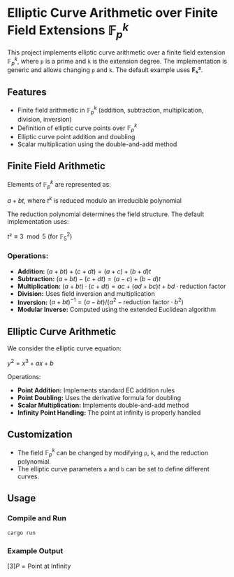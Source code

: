 # Elliptic Curve Arithmetic over Finite Field Extensions $\mathbb{F}_p^k$

This project implements elliptic curve arithmetic over a finite field extension $\mathbb{F}_p^k$, where `p` is a prime and `k` is the extension degree. The implementation is generic and allows changing `p` and `k`. The default example uses **F₅²**.

## Features

- Finite field arithmetic in $\mathbb{F}_p^k$ (addition, subtraction, multiplication, division, inversion)
- Definition of elliptic curve points over $\mathbb{F}_p^k$
- Elliptic curve point addition and doubling
- Scalar multiplication using the double-and-add method

## Finite Field Arithmetic

Elements of $\mathbb{F}_p^k$ are represented as:

$a + bt$, where $t^k$ is reduced modulo an irreducible polynomial


The reduction polynomial determines the field structure. The default implementation uses:

$t² \equiv 3 \mod 5$ (for $\mathbb{F}_5^2$)


### Operations:

- **Addition:**  $(a + bt) + (c + dt) = (a + c) + (b + d)t$
- **Subtraction:**  $(a + bt)-(c + dt)=(a - c) + (b - d)t$
- **Multiplication:**  $(a + bt) \cdot(c + dt) = ac + (ad + bc)t + bd \cdot \text{reduction factor}$
- **Division:** Uses field inversion and multiplication
- **Inversion:**  $(a + bt)^{-1} = (a -bt) / (a^2-\text{reduction factor} \cdot b^2)$
- **Modular Inverse:** Computed using the extended Euclidean algorithm

## Elliptic Curve Arithmetic

We consider the elliptic curve equation:

$y^2 = x^3 + ax + b$


Operations:

- **Point Addition:** Implements standard EC addition rules
- **Point Doubling:** Uses the derivative formula for doubling
- **Scalar Multiplication:** Implements double-and-add method
- **Infinity Point Handling:** The point at infinity is properly handled

## Customization

- The field $\mathbb{F}_p^k$ can be changed by modifying `p`, `k`, and the reduction polynomial.
- The elliptic curve parameters `a` and `b` can be set to define different curves.

## Usage

### Compile and Run

```sh
cargo run
```
### Example Output
$[3]P = \text{Point at Infinity}$

